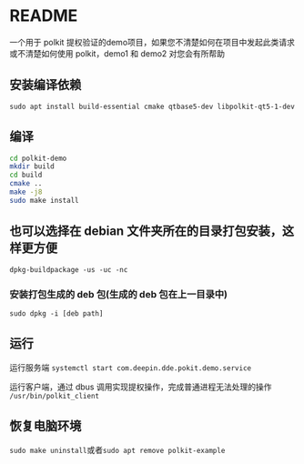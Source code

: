 # README

一个用于 polkit 提权验证的demo项目，如果您不清楚如何在项目中发起此类请求或不清楚如何使用 polkit，demo1 和 demo2 对您会有所帮助

## 安装编译依赖
`sudo apt install build-essential cmake qtbase5-dev libpolkit-qt5-1-dev`

## 编译
``` bash
cd polkit-demo
mkdir build
cd build
cmake ..
make -j8
sudo make install
```

## 也可以选择在 debian 文件夹所在的目录打包安装，这样更方便
`dpkg-buildpackage -us -uc -nc`

### 安装打包生成的 deb 包(生成的 deb 包在上一目录中)
`sudo dpkg -i [deb path]`

## 运行
运行服务端
`systemctl start com.deepin.dde.pokit.demo.service`

运行客户端，通过 dbus 调用实现提权操作，完成普通进程无法处理的操作
`/usr/bin/polkit_client`

## 恢复电脑环境
`sudo make uninstall`或者`sudo apt remove polkit-example`

